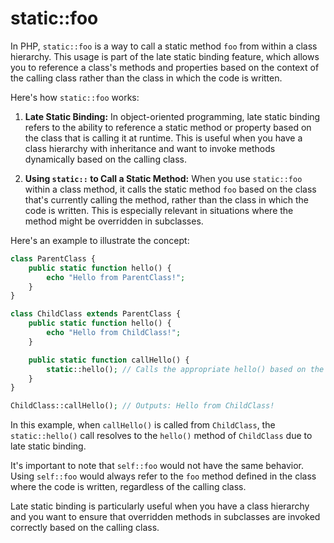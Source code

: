 # static::foo

In PHP, `static::foo` is a way to call a static method `foo` from within a class hierarchy. This usage is part of the
late static binding feature, which allows you to reference a class's methods and properties based on the context of the
calling class rather than the class in which the code is written.

Here's how `static::foo` works:

1. **Late Static Binding:**
   In object-oriented programming, late static binding refers to the ability to reference a static method or property
   based on the class that is calling it at runtime. This is useful when you have a class hierarchy with inheritance and
   want to invoke methods dynamically based on the calling class.

2. **Using `static::` to Call a Static Method:**
   When you use `static::foo` within a class method, it calls the static method `foo` based on the class that's
   currently calling the method, rather than the class in which the code is written. This is especially relevant in
   situations where the method might be overridden in subclasses.

Here's an example to illustrate the concept:

```php
class ParentClass {
    public static function hello() {
        echo "Hello from ParentClass!";
    }
}

class ChildClass extends ParentClass {
    public static function hello() {
        echo "Hello from ChildClass!";
    }

    public static function callHello() {
        static::hello(); // Calls the appropriate hello() based on the calling class
    }
}

ChildClass::callHello(); // Outputs: Hello from ChildClass!
```

In this example, when `callHello()` is called from `ChildClass`, the `static::hello()` call resolves to the `hello()`
method of `ChildClass` due to late static binding.

It's important to note that `self::foo` would not have the same behavior. Using `self::foo` would always refer to
the `foo` method defined in the class where the code is written, regardless of the calling class.

Late static binding is particularly useful when you have a class hierarchy and you want to ensure that overridden
methods in subclasses are invoked correctly based on the calling class.